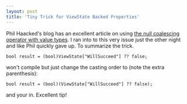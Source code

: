 ```yaml
---
layout: post
title: 'Tiny Trick for ViewState Backed Properties'
---
```

Phil Haacked's blog has an excellent article on using [the null coalescing operator with value types](http://haacked.com/archive/2006/08/07/TinyTrickForViewStateBackedProperties.aspx). I ran into to this very issue just the other night and like Phil quickly gave up. To summarize the trick.
    
    bool result = (bool)ViewState["WillSucceed"] ?? false;

won't compile but just change the casting order to (note the extra parenthesis):
    
    bool result = (bool)(ViewState["WillSucceed"] ?? false);

and your in. Excellent tip!
